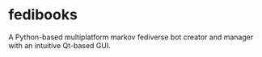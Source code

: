 fedibooks
==========

A Python-based multiplatform markov fediverse bot creator and manager with an intuitive Qt-based GUI.
